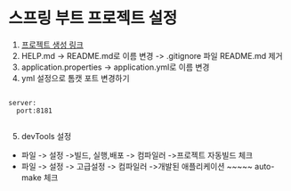# 스프링 부트 프로젝트 설정
1. [프로젝트 생성 링크](https://start.spring.io)
2. HELP.md -> README.md로 이름 변경 -> .gitignore 파일 README.md 제거 
3. application.properties -> application.yml로 이름 변경
4. yml 설정으로 톰캣 포트 변경하기

```

server:
  port:8181
  
```
5. devTools 설정
- 파일 -> 설정 ->빌드, 실행,배포 -> 컴파일러 ->프로젝트 자동빌드 체크
- 파일 -> 설정 -> 고급설정 -> 컴파일러 ->개발된 애플리케이션 ~~~~~ auto-make 체크 